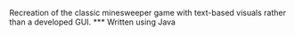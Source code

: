Recreation of the classic minesweeper game with text-based visuals rather than a developed GUI.
*** Written using Java
